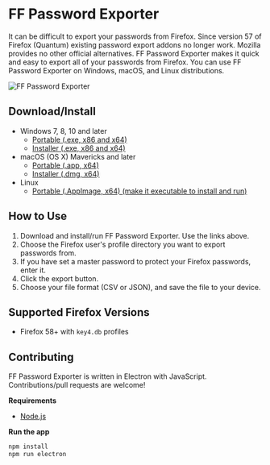 # FF Password Exporter

It can be difficult to export your passwords from Firefox. Since version 57 of Firefox (Quantum) existing password export addons  no longer work. Mozilla provides no other official alternatives. FF Password Exporter makes it quick and easy to export all of your passwords from Firefox. You can use FF Password Exporter on Windows, macOS, and Linux distributions.

![FF Password Exporter](http://imgur.com/xjPNUOJ.png "FF Password Exporter")

## Download/Install

- Windows 7, 8, 10 and later
  - [Portable (.exe, x86 and x64)](https://github.com/kspearrin/ff-password-exporter/releases/download/v1.1.1/FF-Password-Exporter-Portable-1.1.1.exe)
  - [Installer (.exe, x86 and x64)](https://github.com/kspearrin/ff-password-exporter/releases/download/v1.1.1/FF-Password-Exporter-Installer-1.1.1.exe)
- macOS (OS X) Mavericks and later 
  - [Portable (.app, x64)](https://github.com/kspearrin/ff-password-exporter/releases/download/v1.1.1/ff-password-exporter-1.1.1-mac.zip)
  - [Installer (.dmg, x64)](https://github.com/kspearrin/ff-password-exporter/releases/download/v1.1.1/FF-Password-Exporter-1.1.1.dmg)
- Linux
  - [Portable (.AppImage, x64) (make it executable to install and run)](https://github.com/kspearrin/ff-password-exporter/releases/download/v1.1.1/FF-Password-Exporter-1.1.1-x86_64.AppImage)

## How to Use

1. Download and install/run FF Password Exporter. Use the links above.
2. Choose the Firefox user's profile directory you want to export passwords from.
3. If you have set a master password to protect your Firefox passwords, enter it.
4. Click the export button.
5. Choose your file format (CSV or JSON), and save the file to your device.

## Supported Firefox Versions

- Firefox 58+ with `key4.db` profiles

## Contributing

FF Password Exporter is written in Electron with JavaScript. Contributions/pull requests are welcome!

**Requirements**

- [Node.js](https://nodejs.org/)

**Run the app**

```bash
npm install
npm run electron
```
